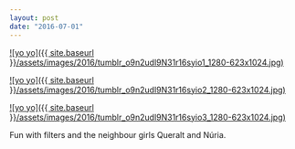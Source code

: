 ```yaml
---
layout: post
date: "2016-07-01"
---
```


[![yo yo]({{ site.baseurl }}/assets/images/2016/tumblr_o9n2udl9N31r16syio1_1280-623x1024.jpg)](https://mananamanana.com/ohpiglet/wp-content/uploads/2016/07/tumblr_o9n2udl9N31r16syio1_1280.jpg)

[![yo yo]({{ site.baseurl }}/assets/images/2016/tumblr_o9n2udl9N31r16syio2_1280-623x1024.jpg)](https://mananamanana.com/ohpiglet/wp-content/uploads/2016/07/tumblr_o9n2udl9N31r16syio2_1280.jpg)

[![yo yo]({{ site.baseurl }}/assets/images/2016/tumblr_o9n2udl9N31r16syio3_1280-623x1024.jpg)](https://mananamanana.com/ohpiglet/wp-content/uploads/2016/07/tumblr_o9n2udl9N31r16syio3_1280.jpg)

Fun with filters and the neighbour girls Queralt and Núria.
